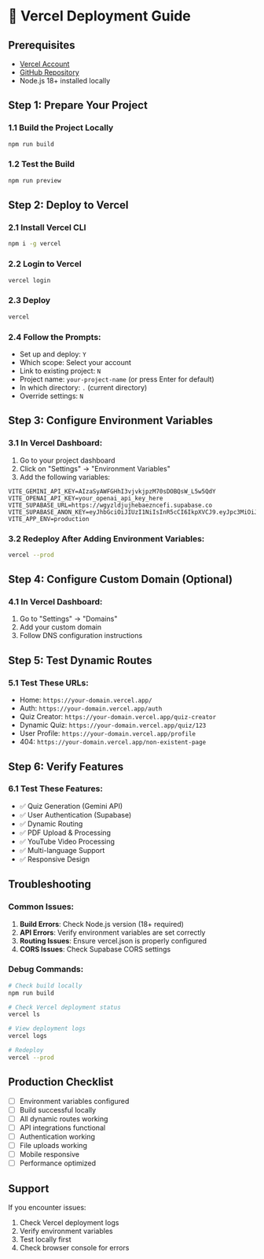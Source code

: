 # 🚀 Vercel Deployment Guide

## Prerequisites
- [Vercel Account](https://vercel.com/signup)
- [GitHub Repository](https://github.com/Anupkumarpandey1/B.git)
- Node.js 18+ installed locally

## Step 1: Prepare Your Project

### 1.1 Build the Project Locally
```bash
npm run build
```

### 1.2 Test the Build
```bash
npm run preview
```

## Step 2: Deploy to Vercel

### 2.1 Install Vercel CLI
```bash
npm i -g vercel
```

### 2.2 Login to Vercel
```bash
vercel login
```

### 2.3 Deploy
```bash
vercel
```

### 2.4 Follow the Prompts:
- Set up and deploy: `Y`
- Which scope: Select your account
- Link to existing project: `N`
- Project name: `your-project-name` (or press Enter for default)
- In which directory: `.` (current directory)
- Override settings: `N`

## Step 3: Configure Environment Variables

### 3.1 In Vercel Dashboard:
1. Go to your project dashboard
2. Click on "Settings" → "Environment Variables"
3. Add the following variables:

```
VITE_GEMINI_API_KEY=AIzaSyAWFGHhI3vjvkjpzM70sDOBQsW_L5w5QdY
VITE_OPENAI_API_KEY=your_openai_api_key_here
VITE_SUPABASE_URL=https://wgyzldjujhebaezncefi.supabase.co
VITE_SUPABASE_ANON_KEY=eyJhbGciOiJIUzI1NiIsInR5cCI6IkpXVCJ9.eyJpc3MiOiJzdXBhYmFzZSIsInJlZiI6IndneXpsZGp1amhlYmFlem5jZWZpIiwicm9sZSI6ImFub24iLCJpYXQiOjE3NDM1MTMwODcsImV4cCI6MjA1OTA4OTA4N30.g5gKcsHmPlABZlJKe7A8Es2IqvHIOauEaZHYAMG9NsI
VITE_APP_ENV=production
```

### 3.2 Redeploy After Adding Environment Variables:
```bash
vercel --prod
```

## Step 4: Configure Custom Domain (Optional)

### 4.1 In Vercel Dashboard:
1. Go to "Settings" → "Domains"
2. Add your custom domain
3. Follow DNS configuration instructions

## Step 5: Test Dynamic Routes

### 5.1 Test These URLs:
- Home: `https://your-domain.vercel.app/`
- Auth: `https://your-domain.vercel.app/auth`
- Quiz Creator: `https://your-domain.vercel.app/quiz-creator`
- Dynamic Quiz: `https://your-domain.vercel.app/quiz/123`
- User Profile: `https://your-domain.vercel.app/profile`
- 404: `https://your-domain.vercel.app/non-existent-page`

## Step 6: Verify Features

### 6.1 Test These Features:
- ✅ Quiz Generation (Gemini API)
- ✅ User Authentication (Supabase)
- ✅ Dynamic Routing
- ✅ PDF Upload & Processing
- ✅ YouTube Video Processing
- ✅ Multi-language Support
- ✅ Responsive Design

## Troubleshooting

### Common Issues:

1. **Build Errors**: Check Node.js version (18+ required)
2. **API Errors**: Verify environment variables are set correctly
3. **Routing Issues**: Ensure vercel.json is properly configured
4. **CORS Issues**: Check Supabase CORS settings

### Debug Commands:
```bash
# Check build locally
npm run build

# Check Vercel deployment status
vercel ls

# View deployment logs
vercel logs

# Redeploy
vercel --prod
```

## Production Checklist

- [ ] Environment variables configured
- [ ] Build successful locally
- [ ] All dynamic routes working
- [ ] API integrations functional
- [ ] Authentication working
- [ ] File uploads working
- [ ] Mobile responsive
- [ ] Performance optimized

## Support

If you encounter issues:
1. Check Vercel deployment logs
2. Verify environment variables
3. Test locally first
4. Check browser console for errors

